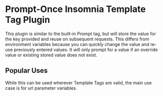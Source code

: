 # Prompt-Once Insomnia Template Tag Plugin

This plugin is similar to the built-in Prompt tag, but will store the value for the key provided and reuse on subsequent requests. This differs from environment variables because you can quickly change the value and re-use previously entered values. It will only prompt for a value if an override value or existing stored value does not exist.

## Popular Uses

While this can be used wherever Template Tags are valid, the main use case is for url parameter variables.